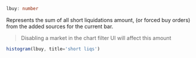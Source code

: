 ```ts
lbuy: number
```

Represents the sum of all short liquidations amount, (or forced buy orders) from the added sources for the current bar.
> Disabling a market in the chart filter UI will affect this amount


```ts
histogram(lbuy, title='short liqs')
```